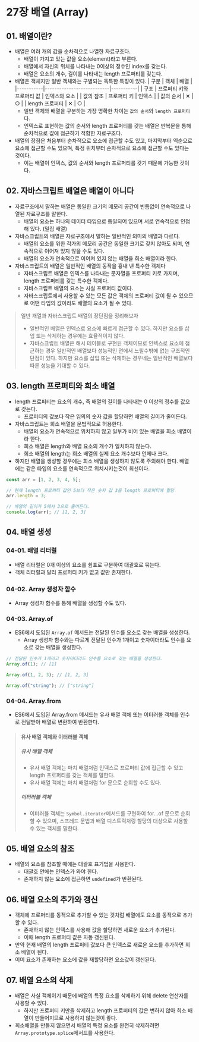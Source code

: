 # 27장 배열 (Array)

## 01. 배열이란?

- 배열은 여러 개의 값을 순차적으로 나열한 자료구조다.
  - 배열이 가지고 있는 값을 요소(element)라고 부른다.
  - 배열에서 자신의 위치를 나타내는 0이상의 정수인 index를 갖는다.
  - 배열은 요소의 개수, 길이를 나타내는 length 프로퍼티를 갖는다.
- 배열은 객체지만 일반 객체와는 구별되는 독특한 특징이 있다.
  | 구분 | 객체 | 배열 |
  |-----------|---------------------------|-----------|
  | 구조 | 프로퍼티 키와 프로퍼티 값 | 인덱스와 요소 |
  | 값의 참조 | 프로퍼티 키 | 인덱스 |
  | 값의 순서 | ✕ | ○ |
  | length 프로퍼티 | ✕ | ○ |
  - 일반 객체와 배열을 구분하는 가장 명확한 차이는 `값의 순서`와 `length 프로퍼티`다.
  - 인덱스로 표현하는 값의 순서와 length 프로퍼티를 갖는 배열은 반복문을 통해 순차적으로 값에 접근하기 적합한 자료구조다.
- 배열의 장점은 처음부터 순차적으로 요소에 접근할 수도 있고, 마지막부터 역순으로 요소에 접근할 수도 있으며, 특정 위치부터 순차적으로 요소에 접근할 수도 있다는 것이다.
  - 이는 배열이 인덱스, 값의 순서와 length 프로퍼티를 갖기 때문에 가능한 것이다.

## 02. 자바스크립트 배열은 배열이 아니다

- 자료구조에서 말하는 배열은 동일한 크기의 메모리 공간이 빈틈없이 연속적으로 나열된 자료구조를 말한다.
  - 배열의 요소는 하나의 데이터 타입으로 통일되어 있으며 서로 연속적으로 인접해 있다. (밀집 배열)
- 자바스크립트의 배열은 자료구조에서 말하는 일반적인 의미의 배열과 다르다.
  - 배열의 요소를 위한 각가의 메모리 공간은 동일한 크기로 갖지 않아도 되며, 연속적으로 이어져 있지 않을 수도 있다.
  - 배열의 요소가 연속적으로 이어져 있지 않는 배열을 희소 배열이라 한다.
- 자바스크립트의 배열은 일반적인 배열의 동작을 흉내 낸 특수한 객체다
  - 자바스크립트 배열은 인덱스를 나타내는 문자열을 프로퍼티 키로 가지며, length 프로퍼티를 갖는 특수한 객체다.
  - 자바스크립트 배열의 요소는 사실 프로퍼티 값이다.
  - 자바스크립트에서 사용할 수 있는 모든 값은 객체의 프로퍼티 값이 될 수 있으므로 어떤 타입의 값이라도 배열의 요소가 될 수 있다.

> 일반 개열과 자바스크립트 배열의 장단점을 정리해보자
>
> - 일반적인 배열은 인덱스로 요소에 빠르게 접근할 수 있다. 하지만 요소를 삽입 또는 삭제하는 경우에는 효율적이지 않다.
> - 자바스크립트 배열은 해시 테이블로 구현된 객체이므로 인텍스로 요소에 접근하는 경우 일반적인 배열보다 성능적인 면에서 느릴수밖에 없는 구조적인 단점이 있다. 하지만 요소를 삽입 또는 삭제하는 경우네는 일반적인 배열보다 따른 성능을 기대할 수 있다.

## 03. length 프로퍼티와 희소 배열

- length 프로퍼티는 요소의 개수, 즉 배열의 길이를 나타내는 0 이상의 정수를 값으로 갖는다.
  - 프로퍼티의 값보다 작은 임의의 숫자 값을 할당하면 배열의 길이가 줄어든다.
- 자바스크립트는 희소 배열을 문법적으로 허용한다.
  - 배열의 요소가 연속적으로 위치하지 않고 일부가 비어 있는 배열을 희소 배열이라 한다.
  - 희소 배열은 length와 배열 요소의 개수가 일치하지 않는다.
  - 희소 배열의 length는 희소 배열의 실제 요소 개수보다 언제나 크다.
- 하지만 배열을 생성할 경우에는 희소 배열을 생성하지 않도록 주의해야 한다. 배열에는 같은 타입의 요소를 연속적으로 위치시키는것이 최선이다.

```js
const arr = [1, 2, 3, 4, 5];

// 현재 length 프로퍼티 값인 5보다 작은 숫자 값 3을 length 프로퍼티에 할당
arr.length = 3;

// 배열의 길이가 5에서 3으로 줄어든다.
console.log(arr); // [1, 2, 3]
```

## 04. 배열 생성

### 04-01. 배열 리터럴

- 배열 리터럴은 0개 이상의 요소를 쉼표로 구분하여 대괄호로 묶는다.
- 객체 리터럴과 달리 프로퍼티 키가 없고 값만 존재한다.

### 04-02. Array 생성자 함수

- Array 생성자 함수를 통해 배열을 생성할 수도 있다.

### 04-03. Array.of

- ES6에서 도입된 `Array.of` 메서드는 전달된 인수를 요소로 갖는 배열을 생성한다.
  - Array 생성자 함수와는 다르게 전달된 인수가 1개이고 숫자이더라도 인수를 요소로 갖는 배열을 생성한다.

```js
// 전달된 인수가 1개이고 숫자이더라도 인수를 요소로 갖는 배열을 생성한다.
Array.of(1); // [1]

Array.of(1, 2, 3); // [1, 2, 3]

Array.of("string"); // ["string"]
```

### 04-04. Array.from

- ES6에서 도입된 Array.from 메서드는 유사 배열 객체 또는 이터러블 객체를 인수로 전달받아 배열로 변환하여 반환한다.

> #### 유사 배열 객체와 이터러블 객체
>
> ##### 유사 배열 객체
>
> - 유사 배열 객체는 마치 배열처럼 인덱스로 프로퍼티 값에 접근할 수 있고 length 프로퍼티를 갖는 객체를 말한다.
> - 유사 배열 객체는 마치 배열처럼 for 문으로 순회할 수도 있다.
>
> ##### 이터러블 객체
>
> - 이터러블 객체는 `Symbol.iterator`메서드를 구현하여 for...of 문으로 순회할 수 있으며, 스프레드 문법과 배열 디스트럭처링 할당의 대상으로 사용할 수 있는 객체를 말한다.

## 05. 배열 요소의 참조

- 배열의 요소를 참조할 때에는 대괄호 표기법을 사용한다.
  - 대괄호 안에는 인덱스가 와야 한다.
  - 존재하지 않는 요소에 접근하면 `undefined`가 반환된다.

## 06. 배열 요소의 추가와 갱신

- 객체에 프로퍼티를 동적으로 추가할 수 있는 것처럼 배열에도 요소를 동적으로 추가할 수 있다.
  - 존재하지 않는 인덱스를 사용해 값을 할당하면 새로운 요소가 추가된다.
  - 이때 length 프로퍼티 값은 자동 갱신된다.
- 만약 현재 배열의 length 프로퍼티 값보다 큰 인덱스로 새로운 요소를 추가하면 희소 배열이 된다.
- 이미 요소가 존재하는 요소에 값을 재할당하면 요소값이 갱신된다.

## 07. 배열 요소의 삭제

- 배열은 사실 객체이기 때문에 배열의 특정 요소를 삭제하기 위해 delete 연산자를 사용할 수 있다.
  - 하지만 프로퍼티 키만을 삭제하고 length 프로퍼티의 값은 변하지 않아 희소 배열이 만들어지므로 사용하지 않는것이 좋다.
- 희소배열을 만들지 않으면서 배열의 특정 요소를 완전히 삭제하려면 `Array.prototype.splice`메서드를 사용한다.
